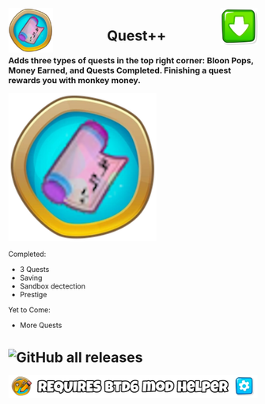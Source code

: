 <a href="[https://github.com/Mattcy1/Quest/releases/latest/download/QuestMod.dll](https://github.com/Mattcy1/Quest/releases/download/btd6-mod/QuestMod.dll)">
    <img align="left" alt="Icon" height="90" src="Icon.png">
    <img align="right" alt="Download" height="75" src="https://raw.githubusercontent.com/gurrenm3/BTD-Mod-Helper/master/BloonsTD6%20Mod%20Helper/Resources/DownloadBtn.png">
</a>

<h1 align="center">Quest++</h1>

### Adds three types of quests in the top right corner: Bloon Pops, Money Earned, and Quests Completed. Finishing a quest rewards you with monkey money.
<p float="left">
    <img alt="Quest" width="300" height="300" src="Icon.png"/>
</p>





Completed:

* 3 Quests
* Saving
* Sandbox dectection
* Prestige

Yet to Come:

* More Quests
  
<h1 aling="left"><img alt="GitHub all releases" height="25" src="https://img.shields.io/github/downloads/Mattcy1/Quest/total?label=Total%20Dowloads"></h1>


[![Requires BTD6 Mod Helper](https://raw.githubusercontent.com/gurrenm3/BTD-Mod-Helper/master/banner.png)](https://github.com/gurrenm3/BTD-Mod-Helper#readme)
